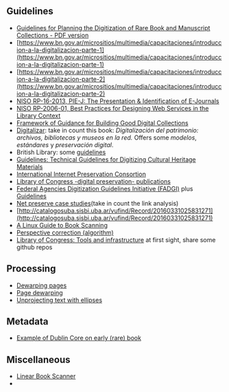 ## Guidelines
* [Guidelines for Planning the Digitization of Rare Book and Manuscript Collections - PDF version](https://www.ifla.org/files/assets/rare-books-and-manuscripts/rbms-guidelines/guidelines-for-planning-digitization.pdf)
* [https://www.bn.gov.ar/micrositios/multimedia/capacitaciones/introduccion-a-la-digitalizacion-parte-1](https://www.bn.gov.ar/micrositios/multimedia/capacitaciones/introduccion-a-la-digitalizacion-parte-1)
* [https://www.bn.gov.ar/micrositios/multimedia/capacitaciones/introduccion-a-la-digitalizacion-parte-2](https://www.bn.gov.ar/micrositios/multimedia/capacitaciones/introduccion-a-la-digitalizacion-parte-2)
* [NISO RP-16-2013, PIE-J: The Presentation & Identification of E-Journals](http://www.niso.org/publications/rp/rp-16-2013/)
* [NISO RP-2006-01, Best Practices for Designing Web Services in the Library Context](http://www.niso.org/publications/rp/rp-2006-01.pdf)
* [Framework of Guidance for Building Good Digital Collections](http://www.niso.org/publications/rp/framework3.pdf)
* [Digitalizar](http://www.digitalizar.org): take in count this book: _Digitalización del patrimonio: archivos, bibliotecas y museos en la red._ Offers some _modelos_, _estándares_ y _preservación digital_.
* British Library: some [guidelines](http://www.bl.uk/aboutus/stratpolprog/collectioncare/conservetreat/contracts.html)
* [Guidelines: Technical Guidelines for Digitizing Cultural Heritage Materials](http://www.digitizationguidelines.gov/guidelines/digitize-technical.html)
* [International Internet Preservation Consortion](http://netpreserve.org/)
* [Library of Congress -digital preservation- publications](http://www.digitalpreservation.gov/multimedia/)
* [Federal Agencies Digitization Guidelines Initiative (FADGI)](http://www.digitizationguidelines.gov/) plus [Guidelines](http://www.digitizationguidelines.gov/guidelines/)
* [Net preserve case studies](http://netpreserve.org/web-archiving/case-studies/)(take in count the link analysis)
* [http://catalogosuba.sisbi.uba.ar/vufind/Record/20160331025831271](http://catalogosuba.sisbi.uba.ar/vufind/Record/20160331025831271)
* [A Linux Guide to Book Scanning](https://natecraun.net/articles/linux-guide-to-book-scanning.html)
* [Perspective correction (algorithm)](https://mzucker.github.io/2016/10/11/unprojecting-text-with-ellipses.html)
* [Library of Congress: Tools and infrastructure](http://blogs.loc.gov/thesignal/category/tools-and-infrastructure/) at first sight, share some github repos
## Processing
* [Dewarping pages](http://halfbakedmaker.org/blog/366)
* [Page dewarping](https://mzucker.github.io/2016/08/15/page-dewarping.html)
* [Unprojecting text with ellipses](https://mzucker.github.io/2016/10/11/unprojecting-text-with-ellipses.html)
## Metadata
* [Example of Dublin Core on early (rare) book](http://trapalanda.bn.gov.ar/jspui/handle/123456789/1524)
## Miscellaneous
* [Linear Book Scanner](http://linearbookscanner.org/)
* 
